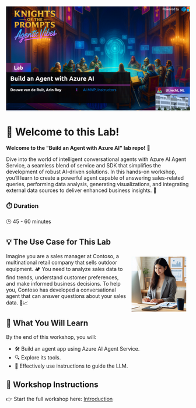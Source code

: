 
![🤖](media/image-1.png)

# 🌟 Welcome to this Lab! 
**Welcome to the "Build an Agent with Azure AI" lab repo!** 🎉

Dive into the world of intelligent conversational agents with Azure AI Agent Service, a seamless blend of service and SDK that simplifies the development of robust AI-driven solutions. In this hands-on workshop, you’ll learn to create a powerful agent capable of answering sales-related queries, performing data analysis, generating visualizations, and integrating external data sources to deliver enhanced business insights. 🚀

### ⏱️ Duration
🕒 45 - 60 minutes

## 💡 The Use Case for This Lab
<div style="float: right; padding: 10px;">
    <img src="media/image-2.png" alt="📊" height="150px">
</div>
Imagine you are a sales manager at Contoso, a multinational retail company that sells outdoor equipment. 🏕️ You need to analyze sales data to find trends, understand customer preferences, and make informed business decisions. To help you, Contoso has developed a conversational agent that can answer questions about your sales data. 💬📈

## 🎯 What You Will Learn

By the end of this workshop, you will:
- 🛠️ Build an agent app using Azure AI Agent Service.
- 🔍 Explore its tools.
- 📜 Effectively use instructions to guide the LLM.

## 📖 Workshop Instructions

👉 Start the full workshop here: [Introduction](docs/docs/introduction.md)

